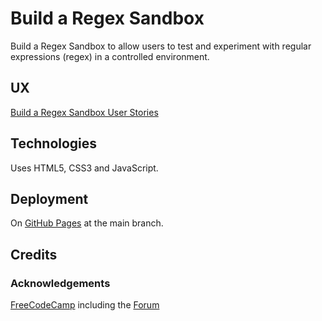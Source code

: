 # Build a Regex Sandbox

Build a Regex Sandbox to allow users to test and experiment with regular expressions (regex) in a controlled environment.

## UX

[Build a Regex Sandbox User Stories](https://www.freecodecamp.org/learn/full-stack-developer/lab-regex-sandbox/lab-regex-sandbox)

## Technologies

Uses HTML5, CSS3 and JavaScript.

## Deployment

On [GitHub Pages](https://derektypist.github.io/build-a-regex-sandbox) at the main branch.

## Credits

### Acknowledgements

[FreeCodeCamp](https://www.freecodecamp.org) including the [Forum](https://forum.freecodecamp.org/t/build-a-regex-sandbox-build-a-regex-sandbox/747060)
